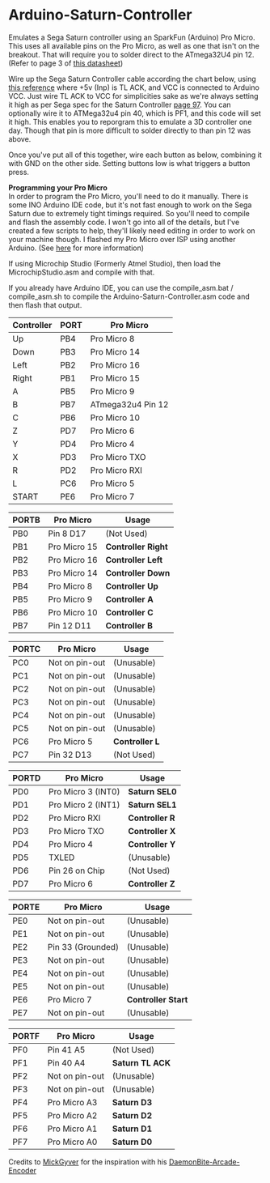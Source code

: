 # Arduino-Saturn-Controller
Emulates a Sega Saturn controller using an SparkFun (Arduino) Pro Micro. This uses all available pins on the Pro Micro, as well as one that isn't on the breakout. That will require you to solder direct to the ATmega32U4 pin 12. (Refer to page 3 of [this datasheet](https://ww1.microchip.com/downloads/en/DeviceDoc/Atmel-7766-8-bit-AVR-ATmega16U4-32U4_Datasheet.pdf))

Wire up the Sega Saturn Controller cable according the chart below, using [this reference](https://gamesx.com/controldata/saturn.htm) where +5v (Inp) is TL ACK, and VCC is connected to Arduino VCC. 
Just wire TL ACK to VCC for simplicities sake as we're always setting it high as per Sega spec for the Saturn Controller [page 97](https://cdn.preterhuman.net/texts/gaming_and_diversion/CONSOLES/sega/ST-169-R1-072694.pdf).
You can optionally wire it to ATMega32u4 pin 40, which is PF1, and this code will set it high. This enables you to reporgram this to emulate a 3D controller one day. Though that pin is more difficult to solder directly to than pin 12 was above.

Once you've put all of this together, wire each button as below, combining it with GND on the other side. Setting buttons low is what triggers a button press.

**Programming your Pro Micro**  
In order to program the Pro Micro, you'll need to do it manually. There is some INO Arduino IDE code, but it's not fast enough to work on the Sega Saturn due to extremely tight timings required. So you'll need to compile and flash the assembly code. I won't go into all of the details, but I've created a few scripts to help, they'll likely need editing in order to work on your machine though. I flashed my Pro Micro over ISP using another Arduino. (See [here](https://www.arduino.cc/en/Tutorial/BuiltInExamples/ArduinoISP) for more information)

If using Microchip Studio (Formerly Atmel Studio), then load the MicrochipStudio.asm and compile with that.

If you already have Arduino IDE, you can use the compile_asm.bat / compile_asm.sh to compile the Arduino-Saturn-Controller.asm code and then flash that output.


| Controller | PORT | Pro Micro         |
|------------|------|-------------------|
| Up         | PB4  | Pro Micro 8       |
| Down       | PB3  | Pro Micro 14      |
| Left       | PB2  | Pro Micro 16      |
| Right      | PB1  | Pro Micro 15      |
| A          | PB5  | Pro Micro 9       |
| B          | PB7  | ATmega32u4 Pin 12 |
| C          | PB6  | Pro Micro 10      |
| Z          | PD7  | Pro Micro 6       |
| Y          | PD4  | Pro Micro 4       |
| X          | PD3  | Pro Micro TXO     |
| R          | PD2  | Pro Micro RXI     |
| L          | PC6  | Pro Micro 5       |
| START      | PE6  | Pro Micro 7       |

|PORTB| Pro Micro          | Usage                |
|-----|--------------------|----------------------|
| PB0 | Pin 8  D17         | (Not Used)           |
| PB1 | Pro Micro 15       | **Controller Right** |
| PB2 | Pro Micro 16       | **Controller Left**  |
| PB3 | Pro Micro 14       | **Controller Down**  |
| PB4 | Pro Micro 8        | **Controller Up**    |
| PB5 | Pro Micro 9        | **Controller A**     |
| PB6 | Pro Micro 10       | **Controller C**     |
| PB7 | Pin 12 D11         | **Controller B**     |

|PORTC| Pro Micro          | Usage                |
|-----|--------------------|----------------------|
| PC0 | Not on pin-out     | (Unusable)           |
| PC1 | Not on pin-out     | (Unusable)           |
| PC2 | Not on pin-out     | (Unusable)           |
| PC3 | Not on pin-out     | (Unusable)           |
| PC4 | Not on pin-out     | (Unusable)           |
| PC5 | Not on pin-out     | (Unusable)           |
| PC6 | Pro Micro 5        | **Controller  L**    |
| PC7 | Pin 32 D13         | (Not Used)           |

|PORTD| Pro Micro          | Usage                |
|-----|------------------  |----------------------|
| PD0 | Pro Micro 3 (INT0) | **Saturn SEL0**      |
| PD1 | Pro Micro 2 (INT1) | **Saturn SEL1**      |
| PD2 | Pro Micro RXI      | **Controller R**     |
| PD3 | Pro Micro TXO      | **Controller X**     |
| PD4 | Pro Micro 4        | **Controller Y**     |
| PD5 | TXLED              | (Unusable)           |
| PD6 | Pin 26 on Chip     | (Not Used)           |
| PD7 | Pro Micro 6        | **Controller Z**     |
 
|PORTE| Pro Micro          | Usage                |
|-----|--------------------|----------------------|
| PE0 | Not on pin-out     | (Unusable)           |
| PE1 | Not on pin-out     | (Unusable)           |
| PE2 | Pin 33 (Grounded)  | (Unusable)           |
| PE3 | Not on pin-out     | (Unusable)           |
| PE4 | Not on pin-out     | (Unusable)           |
| PE5 | Not on pin-out     | (Unusable)           |
| PE6 | Pro Micro 7        | **Controller Start** |
| PE7 | Not on pin-out     | (Unusable)           |
 
|PORTF| Pro Micro          | Usage                |
|-----|--------------------|----------------------|
| PF0 | Pin 41 A5          | (Not Used)           |
| PF1 | Pin 40 A4          | **Saturn TL ACK**    |
| PF2 | Not on pin-out     | (Unusable)           |
| PF3 | Not on pin-out     | (Unusable)           |
| PF4 | Pro Micro A3       | **Saturn D3**        |
| PF5 | Pro Micro A2       | **Saturn D2**        |
| PF6 | Pro Micro A1       | **Saturn D1**        |
| PF7 | Pro Micro A0       | **Saturn D0**        |


Credits to [MickGyver](https://github.com/MickGyver) for the inspiration with his [DaemonBite-Arcade-Encoder](https://github.com/MickGyver/DaemonBite-Arcade-Encoder)
